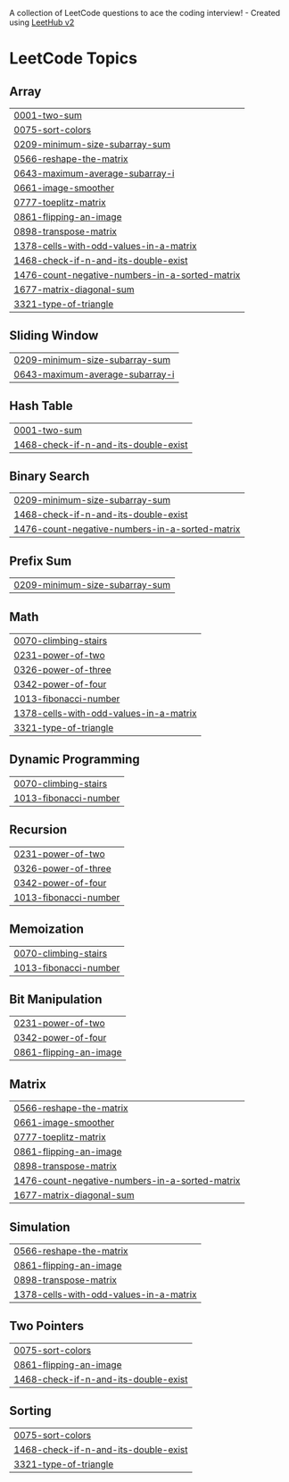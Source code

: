 A collection of LeetCode questions to ace the coding interview! - Created using [LeetHub v2](https://github.com/arunbhardwaj/LeetHub-2.0)
<!---LeetCode Topics Start-->
# LeetCode Topics
## Array
|  |
| ------- |
| [0001-two-sum](https://github.com/dhruvanshagrawal/LeetCode/tree/master/0001-two-sum) |
| [0075-sort-colors](https://github.com/dhruvanshagrawal/LeetCode/tree/master/0075-sort-colors) |
| [0209-minimum-size-subarray-sum](https://github.com/dhruvanshagrawal/LeetCode/tree/master/0209-minimum-size-subarray-sum) |
| [0566-reshape-the-matrix](https://github.com/dhruvanshagrawal/LeetCode/tree/master/0566-reshape-the-matrix) |
| [0643-maximum-average-subarray-i](https://github.com/dhruvanshagrawal/LeetCode/tree/master/0643-maximum-average-subarray-i) |
| [0661-image-smoother](https://github.com/dhruvanshagrawal/LeetCode/tree/master/0661-image-smoother) |
| [0777-toeplitz-matrix](https://github.com/dhruvanshagrawal/LeetCode/tree/master/0777-toeplitz-matrix) |
| [0861-flipping-an-image](https://github.com/dhruvanshagrawal/LeetCode/tree/master/0861-flipping-an-image) |
| [0898-transpose-matrix](https://github.com/dhruvanshagrawal/LeetCode/tree/master/0898-transpose-matrix) |
| [1378-cells-with-odd-values-in-a-matrix](https://github.com/dhruvanshagrawal/LeetCode/tree/master/1378-cells-with-odd-values-in-a-matrix) |
| [1468-check-if-n-and-its-double-exist](https://github.com/dhruvanshagrawal/LeetCode/tree/master/1468-check-if-n-and-its-double-exist) |
| [1476-count-negative-numbers-in-a-sorted-matrix](https://github.com/dhruvanshagrawal/LeetCode/tree/master/1476-count-negative-numbers-in-a-sorted-matrix) |
| [1677-matrix-diagonal-sum](https://github.com/dhruvanshagrawal/LeetCode/tree/master/1677-matrix-diagonal-sum) |
| [3321-type-of-triangle](https://github.com/dhruvanshagrawal/LeetCode/tree/master/3321-type-of-triangle) |
## Sliding Window
|  |
| ------- |
| [0209-minimum-size-subarray-sum](https://github.com/dhruvanshagrawal/LeetCode/tree/master/0209-minimum-size-subarray-sum) |
| [0643-maximum-average-subarray-i](https://github.com/dhruvanshagrawal/LeetCode/tree/master/0643-maximum-average-subarray-i) |
## Hash Table
|  |
| ------- |
| [0001-two-sum](https://github.com/dhruvanshagrawal/LeetCode/tree/master/0001-two-sum) |
| [1468-check-if-n-and-its-double-exist](https://github.com/dhruvanshagrawal/LeetCode/tree/master/1468-check-if-n-and-its-double-exist) |
## Binary Search
|  |
| ------- |
| [0209-minimum-size-subarray-sum](https://github.com/dhruvanshagrawal/LeetCode/tree/master/0209-minimum-size-subarray-sum) |
| [1468-check-if-n-and-its-double-exist](https://github.com/dhruvanshagrawal/LeetCode/tree/master/1468-check-if-n-and-its-double-exist) |
| [1476-count-negative-numbers-in-a-sorted-matrix](https://github.com/dhruvanshagrawal/LeetCode/tree/master/1476-count-negative-numbers-in-a-sorted-matrix) |
## Prefix Sum
|  |
| ------- |
| [0209-minimum-size-subarray-sum](https://github.com/dhruvanshagrawal/LeetCode/tree/master/0209-minimum-size-subarray-sum) |
## Math
|  |
| ------- |
| [0070-climbing-stairs](https://github.com/dhruvanshagrawal/LeetCode/tree/master/0070-climbing-stairs) |
| [0231-power-of-two](https://github.com/dhruvanshagrawal/LeetCode/tree/master/0231-power-of-two) |
| [0326-power-of-three](https://github.com/dhruvanshagrawal/LeetCode/tree/master/0326-power-of-three) |
| [0342-power-of-four](https://github.com/dhruvanshagrawal/LeetCode/tree/master/0342-power-of-four) |
| [1013-fibonacci-number](https://github.com/dhruvanshagrawal/LeetCode/tree/master/1013-fibonacci-number) |
| [1378-cells-with-odd-values-in-a-matrix](https://github.com/dhruvanshagrawal/LeetCode/tree/master/1378-cells-with-odd-values-in-a-matrix) |
| [3321-type-of-triangle](https://github.com/dhruvanshagrawal/LeetCode/tree/master/3321-type-of-triangle) |
## Dynamic Programming
|  |
| ------- |
| [0070-climbing-stairs](https://github.com/dhruvanshagrawal/LeetCode/tree/master/0070-climbing-stairs) |
| [1013-fibonacci-number](https://github.com/dhruvanshagrawal/LeetCode/tree/master/1013-fibonacci-number) |
## Recursion
|  |
| ------- |
| [0231-power-of-two](https://github.com/dhruvanshagrawal/LeetCode/tree/master/0231-power-of-two) |
| [0326-power-of-three](https://github.com/dhruvanshagrawal/LeetCode/tree/master/0326-power-of-three) |
| [0342-power-of-four](https://github.com/dhruvanshagrawal/LeetCode/tree/master/0342-power-of-four) |
| [1013-fibonacci-number](https://github.com/dhruvanshagrawal/LeetCode/tree/master/1013-fibonacci-number) |
## Memoization
|  |
| ------- |
| [0070-climbing-stairs](https://github.com/dhruvanshagrawal/LeetCode/tree/master/0070-climbing-stairs) |
| [1013-fibonacci-number](https://github.com/dhruvanshagrawal/LeetCode/tree/master/1013-fibonacci-number) |
## Bit Manipulation
|  |
| ------- |
| [0231-power-of-two](https://github.com/dhruvanshagrawal/LeetCode/tree/master/0231-power-of-two) |
| [0342-power-of-four](https://github.com/dhruvanshagrawal/LeetCode/tree/master/0342-power-of-four) |
| [0861-flipping-an-image](https://github.com/dhruvanshagrawal/LeetCode/tree/master/0861-flipping-an-image) |
## Matrix
|  |
| ------- |
| [0566-reshape-the-matrix](https://github.com/dhruvanshagrawal/LeetCode/tree/master/0566-reshape-the-matrix) |
| [0661-image-smoother](https://github.com/dhruvanshagrawal/LeetCode/tree/master/0661-image-smoother) |
| [0777-toeplitz-matrix](https://github.com/dhruvanshagrawal/LeetCode/tree/master/0777-toeplitz-matrix) |
| [0861-flipping-an-image](https://github.com/dhruvanshagrawal/LeetCode/tree/master/0861-flipping-an-image) |
| [0898-transpose-matrix](https://github.com/dhruvanshagrawal/LeetCode/tree/master/0898-transpose-matrix) |
| [1476-count-negative-numbers-in-a-sorted-matrix](https://github.com/dhruvanshagrawal/LeetCode/tree/master/1476-count-negative-numbers-in-a-sorted-matrix) |
| [1677-matrix-diagonal-sum](https://github.com/dhruvanshagrawal/LeetCode/tree/master/1677-matrix-diagonal-sum) |
## Simulation
|  |
| ------- |
| [0566-reshape-the-matrix](https://github.com/dhruvanshagrawal/LeetCode/tree/master/0566-reshape-the-matrix) |
| [0861-flipping-an-image](https://github.com/dhruvanshagrawal/LeetCode/tree/master/0861-flipping-an-image) |
| [0898-transpose-matrix](https://github.com/dhruvanshagrawal/LeetCode/tree/master/0898-transpose-matrix) |
| [1378-cells-with-odd-values-in-a-matrix](https://github.com/dhruvanshagrawal/LeetCode/tree/master/1378-cells-with-odd-values-in-a-matrix) |
## Two Pointers
|  |
| ------- |
| [0075-sort-colors](https://github.com/dhruvanshagrawal/LeetCode/tree/master/0075-sort-colors) |
| [0861-flipping-an-image](https://github.com/dhruvanshagrawal/LeetCode/tree/master/0861-flipping-an-image) |
| [1468-check-if-n-and-its-double-exist](https://github.com/dhruvanshagrawal/LeetCode/tree/master/1468-check-if-n-and-its-double-exist) |
## Sorting
|  |
| ------- |
| [0075-sort-colors](https://github.com/dhruvanshagrawal/LeetCode/tree/master/0075-sort-colors) |
| [1468-check-if-n-and-its-double-exist](https://github.com/dhruvanshagrawal/LeetCode/tree/master/1468-check-if-n-and-its-double-exist) |
| [3321-type-of-triangle](https://github.com/dhruvanshagrawal/LeetCode/tree/master/3321-type-of-triangle) |
<!---LeetCode Topics End-->